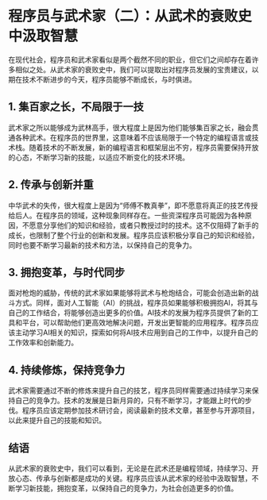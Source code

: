 # 程序员与武术家（二）：从武术的衰败史中汲取智慧

在现代社会，程序员和武术家看似是两个截然不同的职业，但它们之间却存在着许多相似之处。从武术家的衰败史中，我们可以提取出对程序员发展的宝贵建议，以期在技术不断进步的今天，程序员能够不断成长，与时俱进。

## 1. 集百家之长，不局限于一技

武术家之所以能够成为武林高手，很大程度上是因为他们能够集百家之长，融会贯通各种武术。在程序员的世界里，这意味着不应该局限于一个特定的编程语言或技术栈。随着技术的不断发展，新的编程语言和框架层出不穷，程序员需要保持开放的心态，不断学习新的技能，以适应不断变化的技术环境。

## 2. 传承与创新并重

中华武术的失传，很大程度上是因为“师傅不教真拳”，即不愿意将真正的技艺传授给后人。在程序员的领域，这种现象同样存在。一些资深程序员可能因为各种原因，不愿意分享他们的知识和经验，或者只教授过时的技术。这不仅阻碍了新手的成长，也限制了整个行业的创新和发展。程序员应该积极分享自己的知识和经验，同时也要不断学习最新的技术和方法，以保持自己的竞争力。

## 3. 拥抱变革，与时代同步

面对枪炮的威胁，传统的武术家如果能够将武术与枪炮结合，可能会创造出新的战斗方式。同样，面对人工智能（AI）的挑战，程序员如果能够积极拥抱AI，将其与自己的工作结合，将能够创造出更多的价值。AI技术的发展为程序员提供了新的工具和平台，可以帮助他们更高效地解决问题，开发出更智能的应用程序。程序员应该主动学习AI相关的知识，探索如何将AI技术应用到自己的工作中，以提升自己的工作效率和创新能力。

## 4. 持续修炼，保持竞争力

武术家需要通过不断的修炼来提升自己的技艺，程序员同样需要通过持续学习来保持自己的竞争力。技术的发展是日新月异的，只有不断学习，才能跟上时代的步伐。程序员应该定期参加技术研讨会，阅读最新的技术文章，甚至参与开源项目，以此来提升自己的技能和知识。

## 结语

从武术家的衰败史中，我们可以看到，无论是在武术还是编程领域，持续学习、开放心态、传承与创新都是成功的关键。程序员应该从武术家的经验中汲取智慧，不断学习新技能，拥抱变革，以保持自己的竞争力，为社会创造更多的价值。
